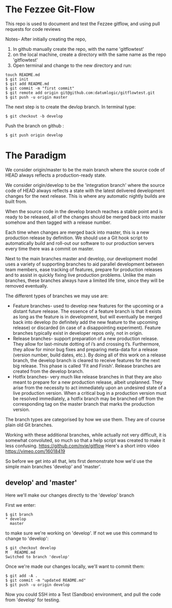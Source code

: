 # The Fezzee Git-Flow
This repo is used to document and test the Fezzee gitflow, and using pull requests for code reviews

Notes-
After initially creating the repo, 

1. In github manually create  the repo, with the name 'gitflowtest'
2. on the local machine, create a directory with the same name as the repo 'gitflowtest'
3. Open terminal and change to the new directory and run:

```
touch README.md
$ git init
$ git add README.md
$ git commit -m "first commit"
$ git remote add origin git@github.com:datumlogic/gitflowtest.git
$ git push -u origin master
```


The next step is to create the devlop branch. In terminal type:

`$ git checkout -b develop`

Push the branch on github :

`$ git push origin develop`


# The Paradigm
We consider origin/master to be the main branch where the source code of HEAD always reflects a production-ready state.

We consider origin/develop to be the 'integration branch' where the source code of HEAD always reflects a state with the latest delivered development changes for the next release.
This is where any automatic nightly builds are built from.

When the source code in the develop branch reaches a stable point and is ready to be released, all of the changes should be merged back into master somehow and then tagged with a release number.

Each time when changes are merged back into master, this is a new production release by definition. We should use a Git hook script to automatically build and roll-out our software to our production servers every time there was a commit on master.

Next to the main branches master and develop, our development model uses a variety of supporting branches to aid parallel development between team members, ease tracking of features, prepare for production releases and to assist in quickly fixing live production problems. Unlike the main branches, these branches always have a limited life time, since they will be removed eventually.

The different types of branches we may use are:

* Feature branches- used to develop new features for the upcoming or a distant future release. The essence of a feature branch is that it exists as long as the feature is in development, but will eventually be merged back into develop (to definitely add the new feature to the upcoming release) or discarded (in case of a disappointing experiment). Feature branches typically exist in developer repos only, not in origin.
* Release branches- support preparation of a new production release. They allow for last-minute dotting of i’s and crossing t’s. Furthermore, they allow for minor bug fixes and preparing meta-data for a release (version number, build dates, etc.). By doing all of this work on a release branch, the develop branch is cleared to receive features for the next big release. This phase is called 'Fit and Finish'. Release branches are created from the develop branch. 
* Hotfix branches- very much like release branches in that they are also meant to prepare for a new production release, albeit unplanned. They arise from the necessity to act immediately upon an undesired state of a live production version. When a critical bug in a production version must be resolved immediately, a hotfix branch may be branched off from the corresponding tag on the master branch that marks the production version.

The branch types are categorised by how we use them. They are of course plain old Git branches.

Working with these additional branches, while actually not very difficult, it is somewhat convoluted, so much so that a help script was created to make it less confusing.
https://github.com/nvie/gitflow   Here's a short intro video  https://vimeo.com/16018419

So before we get into all that, lets first demonstrate how we'd use the simple main branches 'develop' and 'master'.

## develop' and 'master'

Here we'll make our changes directly to the 'develop' branch

First we enter:

```
$ git branch
* develop
  master
```

to make sure we're working on 'develop'. If not we use this command to change to 'develop':

```
$ git checkout develop
M	README.md
Switched to branch 'develop'
```

Once we're made our changes locally, we'll want to commit them:

```
$ git add -A .
$ git commit -m "updated README.md"
$ git push -u origin develop
```

Now you could SSH into a Test (Sandbox) environment, and pull the code from 'develop' for testing.




